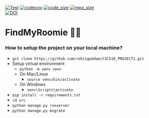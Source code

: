 [![Test](https://github.com/rohitgeddam/CSC510_HW1/actions/workflows/build.yml/badge.svg)](https://github.com/rohitgeddam/CSC510_HW1/actions/workflows/build.yml)
[![codecov](https://codecov.io/gh/Arun152k/CSC510_HW1/branch/HW1/graph/badge.svg?token=WA4KNGKU6J)](https://codecov.io/gh/Arun152k/CSC510_HW1)
[![code_size](https://img.shields.io/github/languages/code-size/rohitgeddam/CSC510_PROJECT1)](https://github.com/rohitgeddam/CSC510_PROJECT1) 
[![repo_size](https://img.shields.io/github/repo-size/rohitgeddam/CSC510_PROJECT1)](https://github.com/rohitgeddam/CSC510_PROJECT1)</br>
[![DOI](https://zenodo.org/badge/DOI/10.5281/zenodo.7061868.svg)](https://doi.org/10.5281/zenodo.7061868)

# FindMyRoomie 👯‍♂️

### How to setup the project on your local machine?
* `git clone https://github.com/rohitgeddam/CSC510_PROJECT1.git`
* Setup virtual environment
  * `python -m venv venv`
  * On Mac/Linux
    * `source venv/bin/activate`
  * On Windows
    * `venv\Scripts\activate`
* `pip install -r requirements.txt`
* `cd src`
* `python manage.py runserver`
* `python manage.py migrate`
